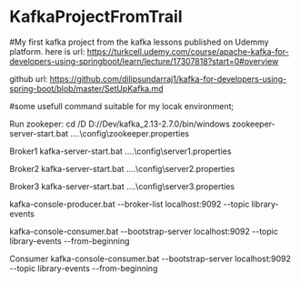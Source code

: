 # KafkaProjectFromTrail

#My first kafka project from the kafka lessons published on Udemmy platform.
here is url:
   https://turkcell.udemy.com/course/apache-kafka-for-developers-using-springboot/learn/lecture/17307818?start=0#overview

github url:
   https://github.com/dilipsundarraj1/kafka-for-developers-using-spring-boot/blob/master/SetUpKafka.md


#some usefull command suitable for my locak environment;


Run zookeper: cd /D D://Dev/kafka_2.13-2.7.0/bin/windows
zookeeper-server-start.bat ..\..\config\zookeeper.properties

Broker1
kafka-server-start.bat ..\..\config\server1.properties

Broker2
kafka-server-start.bat ..\..\config\server2.properties

Broker3
kafka-server-start.bat ..\..\config\server3.properties


kafka-console-producer.bat --broker-list localhost:9092 --topic library-events

kafka-console-consumer.bat --bootstrap-server localhost:9092 --topic library-events --from-beginning






Consumer
kafka-console-consumer.bat --bootstrap-server localhost:9092 --topic library-events --from-beginning